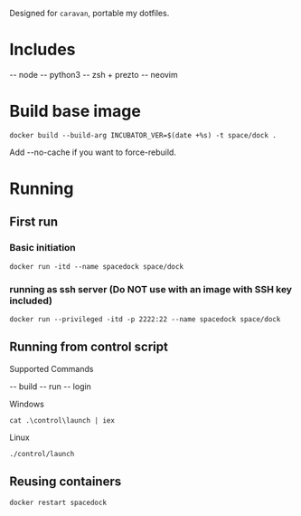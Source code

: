 Designed for `caravan`, portable my dotfiles.


# Includes

-- node
-- python3
-- zsh + prezto
-- neovim




# Build base image

```
docker build --build-arg INCUBATOR_VER=$(date +%s) -t space/dock .
```

Add --no-cache if you want to force-rebuild.




# Running

## First run

### Basic initiation

```
docker run -itd --name spacedock space/dock
```

### running as ssh server (Do NOT use with an image with SSH key included)

```
docker run --privileged -itd -p 2222:22 --name spacedock space/dock
```


## Running from control script

Supported Commands

-- build
-- run
-- login

Windows

```
cat .\control\launch | iex
```

Linux

```
./control/launch
```

## Reusing containers

```
docker restart spacedock
```
